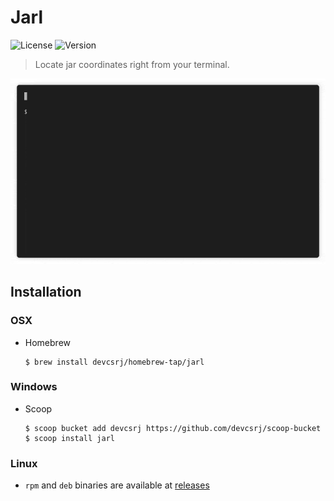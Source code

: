 # Jarl

![License](https://img.shields.io/github/license/devcsrj/jarl)
![Version](https://img.shields.io/github/v/release/devcsrj/jarl)

> Locate jar coordinates right from your terminal.

![Jarl](docs/demo.gif)

## Installation

### OSX
- Homebrew
    ```shell script
    $ brew install devcsrj/homebrew-tap/jarl
    ```

### Windows
- Scoop
    ```shell script
    $ scoop bucket add devcsrj https://github.com/devcsrj/scoop-bucket
    $ scoop install jarl
    ```

### Linux
- `rpm` and `deb` binaries are available at [releases](https://github.com/devcsrj/jarl/releases)
